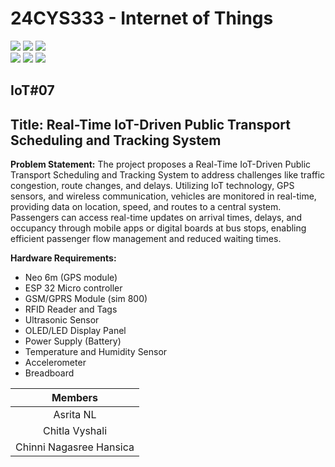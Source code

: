 # 24CYS333 - Internet of Things
![](https://img.shields.io/badge/Batch-22CYS-lightgreen) ![](https://img.shields.io/badge/UG-blue) ![](https://img.shields.io/badge/Subject-IoT-blue)
<br/>
![](https://img.shields.io/badge/Lecture-2-orange) ![](https://img.shields.io/badge/Practical-3-orange) ![](https://img.shields.io/badge/Credits-3-orange) <br/>

## IoT#07

## Title: Real-Time IoT-Driven Public Transport Scheduling and Tracking System

**Problem Statement:** The project proposes a Real-Time IoT-Driven Public Transport Scheduling and Tracking System to address challenges like traffic congestion, route changes, and delays. Utilizing IoT technology, GPS sensors, and wireless communication, vehicles are monitored in real-time, providing data on location, speed, and routes to a central system. Passengers can access real-time updates on arrival times, delays, and occupancy through mobile apps or digital boards at bus stops, enabling efficient passenger flow management and reduced waiting times.

**Hardware Requirements:** <br>
- Neo 6m (GPS module) <br>
- ESP 32 Micro controller <br>
- GSM/GPRS Module (sim 800) <br>
- RFID Reader and Tags <br>
- Ultrasonic Sensor <br>
- OLED/LED Display Panel <br>
- Power Supply (Battery) <br>
- Temperature and Humidity Sensor <br>
- Accelerometer <br>
- Breadboard <br>

| Members | 
|:-------:|
| Asrita NL | 
| Chitla Vyshali | 
| Chinni Nagasree Hansica |

